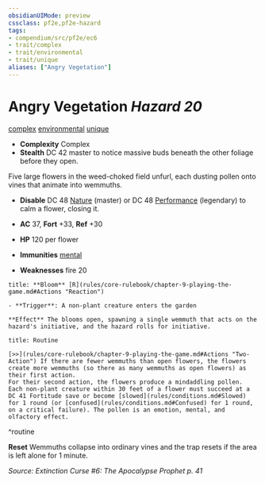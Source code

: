 ```yaml
---
obsidianUIMode: preview
cssclass: pf2e,pf2e-hazard
tags:
- compendium/src/pf2e/ec6
- trait/complex
- trait/environmental
- trait/unique
aliases: ["Angry Vegetation"]
---
```

# Angry Vegetation *Hazard 20*  
[complex](complex.md "Complex Hazard Trait")  [environmental](environmental.md "Environmental Hazard Trait")  [unique](unique.md "Unique Rarity Trait")  

- **Complexity** Complex
- **Stealth** DC 42 master to notice massive buds beneath the other foliage before they open.  

Five large flowers in the weed-choked field unfurl, each dusting pollen onto vines that animate into wemmuths.

- **Disable** DC 48 [Nature](skills.md#Nature) (master) or DC 48 [Performance](skills.md#Performance) (legendary) to calm a flower, closing it.  

- **AC** 37, **Fort** +33, **Ref** +30
- **HP** 120 per flower
- **Immunities** [mental](mental.md "Mental Effect Trait")
- **Weaknesses** fire 20

```ad-embed-ability
title: **Bloom** [R](rules/core-rulebook/chapter-9-playing-the-game.md#Actions "Reaction")

- **Trigger**: A non-plant creature enters the garden

**Effect** The blooms open, spawning a single wemmuth that acts on the hazard's initiative, and the hazard rolls for initiative.
```

```ad-pf2-summary
title: Routine

[>>](rules/core-rulebook/chapter-9-playing-the-game.md#Actions "Two-Action") If there are fewer wemmuths than open flowers, the flowers create more wemmuths (so there as many wemmuths as open flowers) as their first action.
For their second action, the flowers produce a mindaddling pollen. Each non-plant creature within 30 feet of a flower must succeed at a DC 41 Fortitude save or become [slowed](rules/conditions.md#Slowed) for 1 round (or [confused](rules/conditions.md#Confused) for 1 round, on a critical failure). The pollen is an emotion, mental, and olfactory effect.
```
^routine

**Reset** Wemmuths collapse into ordinary vines and the trap resets if the area is left alone for 1 minute.  

*Source: Extinction Curse #6: The Apocalypse Prophet p. 41*